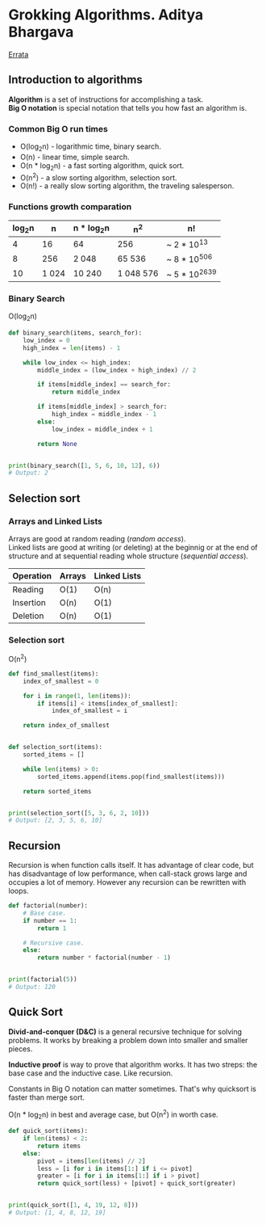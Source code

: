 # Grokking Algorithms. Aditya Bhargava

[Errata](http://adit.io/errata.html)


## Introduction to algorithms

**Algorithm** is a set of instructions for accomplishing a task.  
**Big O notation** is special notation that tells you how fast an algorithm is.


### Common Big O run times

- O(log<sub>2</sub>n) - logarithmic time, binary search.
- O(n) - linear time, simple search.
- O(n * log<sub>2</sub>n) - a fast sorting algorithm, quick sort.
- O(n<sup>2</sup>) - a slow sorting algorithm, selection sort.
- O(n!) - a really slow sorting algorithm, the traveling salesperson.


### Functions growth comparation

log<sub>2</sub>n | n | n * log<sub>2</sub>n | n<sup>2</sup> | n!
------------------|---|----------------------|---------------|---
4 | 16 | 64 | 256 | ~ 2 * 10<sup>13</sup>
8 | 256 | 2 048 | 65 536 | ~ 8 * 10<sup>506</sup>
10 | 1 024 | 10 240 | 1 048 576 | ~ 5 * 10<sup>2639</sup>


### Binary Search

O(log<sub>2</sub>n)

```python
def binary_search(items, search_for):
    low_index = 0
    high_index = len(items) - 1

    while low_index <= high_index:
        middle_index = (low_index + high_index) // 2

        if items[middle_index] == search_for:
            return middle_index

        if items[middle_index] > search_for:
            high_index = middle_index - 1
        else:
            low_index = middle_index + 1

        return None


print(binary_search([1, 5, 6, 10, 12], 6))
# Output: 2
```


## Selection sort


### Arrays and Linked Lists

Arrays are good at random reading (*random access*).  
Linked lists are good at writing (or deleting) at the beginnig or at the end of structure and at sequential reading whole structure (*sequential access*).

Operation | Arrays | Linked Lists
----------|--------|-------------
Reading | O(1) | O(n)
Insertion | O(n) | O(1)
Deletion | O(n) | O(1)


### Selection sort

O(n<sup>2</sup>)

```python
def find_smallest(items):
    index_of_smallest = 0

    for i in range(1, len(items)):
        if items[i] < items[index_of_smallest]:
            index_of_smallest = i

    return index_of_smallest


def selection_sort(items):
    sorted_items = []

    while len(items) > 0:
        sorted_items.append(items.pop(find_smallest(items)))

    return sorted_items


print(selection_sort([5, 3, 6, 2, 10]))
# Output: [2, 3, 5, 6, 10]
```


## Recursion

Recursion is when function calls itself. It has advantage of clear code, but has disadvantage of low performance, when call-stack grows large and occupies a lot of memory. However any recursion can be rewritten with loops.

```py
def factorial(number):
    # Base case.
    if number == 1:
        return 1

    # Recursive case.
    else:
        return number * factorial(number - 1)


print(factorial(5))
# Output: 120
```


## Quick Sort

**Divid-and-conquer (D&C)** is a general recursive technique for solving problems. It works by breaking a problem down into smaller and smaller pieces.

**Inductive proof** is way to prove that algorithm works. It has two streps: the base case and the inductive case. Like recursion.

Constants in Big O notation can matter sometimes. That's why quicksort is faster than merge sort.

O(n * log<sub>2</sub>n) in best and average case, but O(n<sup>2</sup>) in worth case.

```py
def quick_sort(items):
    if len(items) < 2:
        return items
    else:
        pivot = items[len(items) // 2]
        less = [i for i in items[1:] if i <= pivot]
        greater = [i for i in items[1:] if i > pivot]
        return quick_sort(less) + [pivot] + quick_sort(greater)


print(quick_sort([1, 4, 19, 12, 8]))
# Output: [1, 4, 8, 12, 19]
```